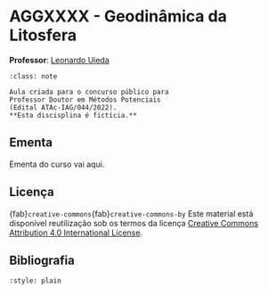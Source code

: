 # AGGXXXX - Geodinâmica da Litosfera

**Professor**:  [Leonardo Uieda](https://www.leouieda.com/)

```{admonition} Sobre esse material
:class: note

Aula criada para o concurso público para
Professor Doutor em Métodos Potenciais
(Edital ATAc-IAG/044/2022).
**Esta discisplina é fictícia.**
```

## Ementa

Ementa do curso vai aqui.

## Licença

{fab}`creative-commons`{fab}`creative-commons-by`
Este material está disponível reutilização sob os termos da licença
[Creative Commons Attribution 4.0 International License](https://creativecommons.org/licenses/by/4.0/).


## Bibliografia

```{bibliography}
:style: plain
```
